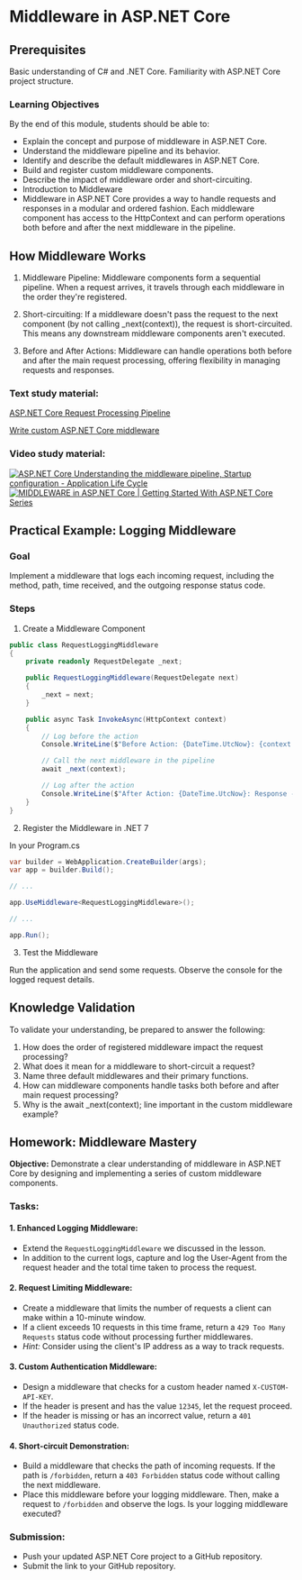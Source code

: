 # Middleware in ASP.NET Core

## Prerequisites
Basic understanding of C# and .NET Core.
Familiarity with ASP.NET Core project structure.

### Learning Objectives
By the end of this module, students should be able to:

- Explain the concept and purpose of middleware in ASP.NET Core.
- Understand the middleware pipeline and its behavior.
- Identify and describe the default middlewares in ASP.NET Core.
- Build and register custom middleware components.
- Describe the impact of middleware order and short-circuiting.
- Introduction to Middleware
- Middleware in ASP.NET Core provides a way to handle requests and responses in a modular and ordered fashion. Each middleware component has access to the HttpContext and can perform operations both before and after the next middleware in the pipeline.

## How Middleware Works
1. Middleware Pipeline: Middleware components form a sequential pipeline. When a request arrives, it travels through each middleware in the order they're registered.

2. Short-circuiting: If a middleware doesn't pass the request to the next component (by not calling _next(context)), the request is short-circuited. This means any downstream middleware components aren't executed.

3. Before and After Actions: Middleware can handle operations both before and after the main request processing, offering flexibility in managing requests and responses.

### Text study material:
[ASP.NET Core Request Processing Pipeline](https://dotnettutorials.net/lesson/asp-net-core-request-processing-pipeline/)

[Write custom ASP.NET Core middleware](https://learn.microsoft.com/en-us/aspnet/core/fundamentals/middleware/write?view=aspnetcore-7.0)

### Video study material:
[![ASP.NET Core Understanding the middleware pipeline, Startup configuration - Application Life Cycle](https://img.youtube.com/vi/2SRUc7zZiyw/0.jpg)](https://www.youtube.com/watch?v=2SRUc7zZiyw)
[![MIDDLEWARE in ASP.NET Core | Getting Started With ASP.NET Core Series](https://img.youtube.com/vi/5eifH7LEnGo/0.jpg)](https://www.youtube.com/watch?v=5eifH7LEnGo)

## Practical Example: Logging Middleware

### Goal
Implement a middleware that logs each incoming request, including the method, path, time received, and the outgoing response status code.

### Steps

1. Create a Middleware Component

```csharp
public class RequestLoggingMiddleware
{
    private readonly RequestDelegate _next;

    public RequestLoggingMiddleware(RequestDelegate next)
    {
        _next = next;
    }

    public async Task InvokeAsync(HttpContext context)
    {
        // Log before the action
        Console.WriteLine($"Before Action: {DateTime.UtcNow}: {context.Request.Method} - {context.Request.Path}");

        // Call the next middleware in the pipeline
        await _next(context);

        // Log after the action
        Console.WriteLine($"After Action: {DateTime.UtcNow}: Response - {context.Response.StatusCode}");
    }
}

```
2. Register the Middleware in .NET 7

In your Program.cs

```csharp
var builder = WebApplication.CreateBuilder(args);
var app = builder.Build();

// ...

app.UseMiddleware<RequestLoggingMiddleware>();

// ...

app.Run();
```

3. Test the Middleware

Run the application and send some requests. Observe the console for the logged request details.

## Knowledge Validation
To validate your understanding, be prepared to answer the following:

1. How does the order of registered middleware impact the request processing?
2. What does it mean for a middleware to short-circuit a request?
3. Name three default middlewares and their primary functions.
4. How can middleware components handle tasks both before and after main request processing?
5. Why is the await _next(context); line important in the custom middleware example?

## Homework: Middleware Mastery

**Objective:** Demonstrate a clear understanding of middleware in ASP.NET Core by designing and implementing a series of custom middleware components.

### Tasks:

#### 1. Enhanced Logging Middleware:
   
   - Extend the `RequestLoggingMiddleware` we discussed in the lesson.
   - In addition to the current logs, capture and log the User-Agent from the request header and the total time taken to process the request.
   
#### 2. Request Limiting Middleware:

   - Create a middleware that limits the number of requests a client can make within a 10-minute window.
   - If a client exceeds 10 requests in this time frame, return a `429 Too Many Requests` status code without processing further middlewares.
   - *Hint:* Consider using the client's IP address as a way to track requests.

#### 3. Custom Authentication Middleware:

   - Design a middleware that checks for a custom header named `X-CUSTOM-API-KEY`.
   - If the header is present and has the value `12345`, let the request proceed.
   - If the header is missing or has an incorrect value, return a `401 Unauthorized` status code.

#### 4. Short-circuit Demonstration:

   - Build a middleware that checks the path of incoming requests. If the path is `/forbidden`, return a `403 Forbidden` status code without calling the next middleware.
   - Place this middleware before your logging middleware. Then, make a request to `/forbidden` and observe the logs. Is your logging middleware executed?

### Submission:

- Push your updated ASP.NET Core project to a GitHub repository.
- Submit the link to your GitHub repository.
